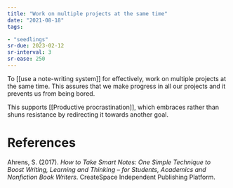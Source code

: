 ```yaml
---
title: "Work on multiple projects at the same time"
date: "2021-08-18"
tags:

- "seedlings"
sr-due: 2023-02-12
sr-interval: 3
sr-ease: 250
---
```


To [[use a note-writing system]] for effectively, work on multiple projects at the same time. This assures that we make progress in all our projects and it prevents us from being bored.

This supports [[Productive procrastination]], which embraces rather than shuns resistance by redirecting it towards another goal.

# References

Ahrens, S. (2017). *How to Take Smart Notes: One Simple Technique to Boost Writing, Learning and Thinking – for Students, Academics and Nonfiction Book Writers*. CreateSpace Independent Publishing Platform.

